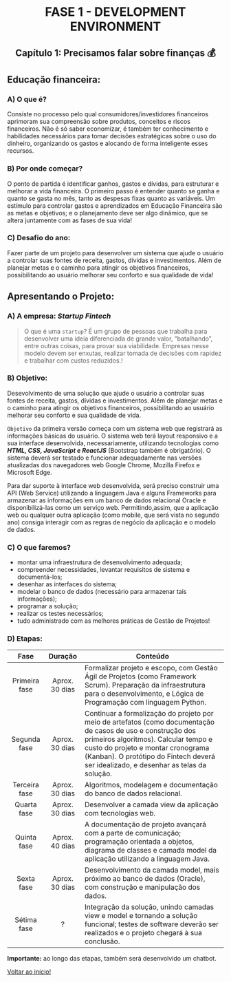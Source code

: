 <div id="fase01" align="center">
<h1>FASE 1 - DEVELOPMENT ENVIRONMENT</h1>
<h2>Capítulo 1: Precisamos falar sobre finanças 💰</h2>
</div>

## Educação financeira:

### A) O que é?

Consiste no processo pelo qual consumidores/investidores financeiros aprimoram sua compreensão sobre produtos, conceitos e riscos financeiros. Não é só saber economizar, é também ter conhecimento e habilidades necessários para tomar decisões estratégicas sobre o uso do dinheiro, organizando os gastos e alocando de forma inteligente esses recursos.

### B) Por onde começar?

O ponto de partida é identificar ganhos, gastos e dívidas, para estruturar e melhorar a vida financeira. O primeiro passo é entender  quanto se ganha e quanto se gasta no mês, tanto as despesas fixas quanto as variáveis. Um estímulo para controlar gastos e aprendizados em Educação Financeira são as metas e objetivos; e o planejamento deve ser algo dinâmico, que se altera juntamente com as fases de sua vida!

### C) Desafio do ano:

Fazer parte de um projeto para desenvolver um sistema que ajude o usuário a controlar suas fontes de receita, gastos, dívidas e investimentos. Além de planejar metas e o caminho para atingir os objetivos financeiros, possibilitando ao usuário melhorar seu conforto e sua qualidade de vida!

## Apresentando o Projeto:

### A) A empresa: ***Startup Fintech***

> O que é uma `startup`? É um grupo de pessoas que trabalha para desenvolver uma ideia diferenciada de grande valor, “batalhando”, entre outras coisas, para provar sua viabilidade. Empresas nesse modelo devem ser enxutas, realizar tomada de decisões com rapidez e trabalhar com custos reduzidos.!

### B) Objetivo:

Desevolvimento de uma solução que ajude o usuário a controlar suas fontes de receita, gastos, dívidas e investimentos. Além de planejar metas e o caminho para atingir os objetivos financeiros, possibilitando ao usuário melhorar seu conforto e sua qualidade de vida. 

`Objetivo` da primeira versão começa com um sistema web que registrará as informações básicas do usuário. O sistema web terá layout responsivo e a sua interface desenvolvida, necessariamente, utilizando tecnologias como ***HTML, CSS, JavaScript e ReactJS*** (Bootstrap também é obrigatório). O sistema deverá ser testado e funcionar adequadamente nas versões atualizadas dos navegadores web Google Chrome, Mozilla Firefox e Microsoft Edge.

Para dar suporte à interface web desenvolvida, será preciso construir uma API (Web Service) utilizando a linguagem Java e alguns Frameworks para armazenar as informações em um banco de dados relacional Oracle e disponibilizá-las como um serviço web. Permitindo,assim, que a aplicação web ou qualquer outra aplicação (como mobile, que será vista no segundo ano) consiga interagir com as regras de negócio da aplicação e o modelo de dados. 

### C) O que faremos?

- montar uma infraestrutura de desenvolvimento  adequada;
- compreender necessidades, levantar requisitos de sistema e documentá-los;
- desenhar as interfaces do sistema;
- modelar o banco de dados (necessário  para  armazenar  tais  informações);
- programar a solução;
- realizar os testes necessários;
- tudo administrado com as melhores práticas de Gestão de Projetos!

### D) Etapas:

Fase | Duração | Conteúdo
:-----:|:---------:|----------
Primeira fase | Aprox. 30 dias | Formalizar projeto e escopo, com Gestão  Ágil  de  Projetos (como Framework  Scrum). Preparação da infraestrutura para o desenvolvimento, e Lógica de Programação com linguagem Python.
Segunda fase | Aprox. 30 dias | Continuar a formalização do projeto por meio de artefatos (como documentação de casos de uso e construção dos primeiros algoritmos). Calcular tempo e custo do projeto e montar cronograma (Kanban). O protótipo do Fintech deverá ser idealizado, e desenhar as telas da solução.
Terceira fase | Aprox. 30 dias | Algoritmos, modelagem e documentação do banco de dados relacional.
Quarta fase | Aprox. 30 dias | Desenvolver a camada view da aplicação com tecnologias web.
Quinta fase | Aprox. 40 dias | A documentação de projeto avançará com a parte de comunicação; programação orientada a objetos, diagrama de classes e camada model da aplicação utilizando a linguagem Java.
Sexta fase | Aprox. 30 dias | Desenvolvimento da camada model, mais próximo ao banco de dados (Oracle), com construção e manipulação dos dados.
Sétima fase | ? | Integração da solução, unindo camadas view e model e tornando a solução funcional; testes de software deverão ser realizados e o projeto chegará à sua conclusão.

**Importante:** ao longo das etapas, também será desenvolvido um chatbot.

[Voltar ao início!](https://github.com/monicaquintal/fintech)